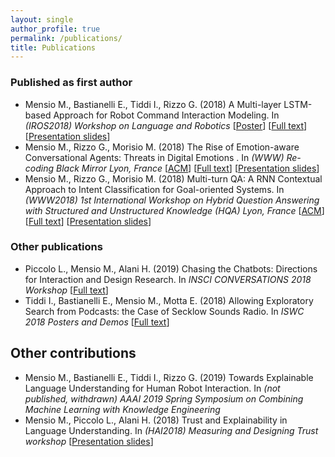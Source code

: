```yaml
---
layout: single
author_profile: true
permalink: /publications/
title: Publications
---
```


### Published as first author

- Mensio M., Bastianelli E., Tiddi I., Rizzo G. (2018) A Multi-layer LSTM-based Approach for Robot Command Interaction Modeling. In *(IROS2018) Workshop on Language and Robotics* [[Poster](/assets/docs/2018_IROS_poster.pdf)] [[Full text](https://arxiv.org/abs/1811.05242)] [[Presentation slides](https://www.slideshare.net/MartinoMensio/a-multilayer-lstmbased-approach-for-robot-command-interaction-modeling)]
- Mensio M., Rizzo G., Morisio M. (2018) The Rise of Emotion-aware Conversational Agents: Threats in Digital Emotions . In *(WWW) Re-coding Black Mirror Lyon, France* [[ACM](https://dl.acm.org/citation.cfm?id=3191607)] [[Full text](https://www.researchgate.net/publication/324634203_The_Rise_of_Emotion-aware_Conversational_Agents_Threats_in_Digital_Emotions)] [[Presentation slides](https://www.slideshare.net/MartinoMensio/the-rise-of-emotionaware-conversational-agents-threats-in-digital-emotions)]
- Mensio M., Rizzo G., Morisio M. (2018) Multi-turn QA: A RNN Contextual Approach to Intent Classification for Goal-oriented Systems. In *(WWW2018) 1st International Workshop on Hybrid Question Answering with Structured and Unstructured Knowledge (HQA) Lyon, France* [[ACM](https://dl.acm.org/citation.cfm?id=3191539)] [[Full text](https://www.researchgate.net/publication/324629724_Multi-turn_QA_A_RNN_Contextual_Approach_to_Intent_Classification_for_Goal-oriented_Systems)] [[Presentation slides](https://www.slideshare.net/MartinoMensio/multiturn-qa-a-rnn-contextual-approach-to-intent-classification-for-goaloriented-systems)]

### Other publications

- Piccolo L., Mensio M., Alani H. (2019) Chasing the Chatbots: Directions for Interaction and Design Research. In *INSCI CONVERSATIONS 2018 Workshop* [[Full text](https://conversations2018.files.wordpress.com/2018/10/conversations_2018_paper_10_preprint.pdf)]
- Tiddi I., Bastianelli E., Mensio M., Motta E. (2018) Allowing Exploratory Search from Podcasts: the Case of Secklow Sounds Radio. In *ISWC 2018 Posters and Demos* [[Full text](http://ceur-ws.org/Vol-2180/paper-71.pdf)]

## Other contributions

- Mensio M., Bastianelli E., Tiddi I., Rizzo G. (2019) Towards Explainable Language Understanding for Human Robot Interaction. In *(not published, withdrawn) AAAI 2019 Spring Symposium on Combining Machine Learning with Knowledge Engineering*
- Mensio M., Piccolo L., Alani H. (2018) Trust and Explainability in Language Understanding. In *(HAI2018) Measuring and Designing Trust workshop* [[Presentation slides](https://www.slideshare.net/MartinoMensio/trust-and-explainability-in-language-understanding)]
